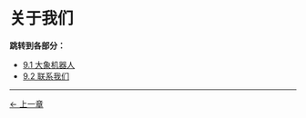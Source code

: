 # 关于我们

**跳转到各部分：**

- [9.1 大象机器人](9.1_company.md)
- [9.2 联系我们](9.2_contact.md)

---

[← 上一章](../8-FilesDownload/README.md)
